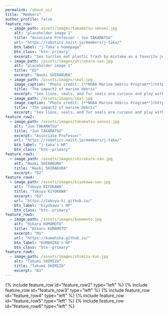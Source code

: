 ```yaml
---
permalink: /about_us/
title: "Members"
author_profile: false
feature_row:
  - image_path: assets/images/takamatsu-sensei.jpg
    alt: "placeholder image 1"
    title: "Associate Professor : Jun TAKAMATSU"
    url: "https://robotics.naist.jp/members/j-taka/"
    btn_label: "j-Taka's homepage"
    btn_class: "btn--primary"
    excerpt: "Sea turtles eat plastic trash by mistake as a favorite jellyfish."
  - image_path: /assets/images/shirakura-san.jpg
    alt: "placeholder image 1"
    title: "D2"
    excerpt: "Naoki SHIRAKURA"
  - image_path: /assets/images/seal.jpg
    image_caption: "Photo credit: [**NOAA Marine Debris Program**](https://marinedebris.noaa.gov/)"
    title: "The impact2 of marine debris"
    excerpt: "Sea lions, seals, and fur seals are curious and play with marine debris."
  - image_path: /assets/images/seal.jpg
    image_caption: "Photo credit: [**NOAA Marine Debris Program**](https://marinedebris.noaa.gov/)"
    title: "The impact2 of marine debris"
    excerpt: "Sea lions, seals, and fur seals are curious and play with marine debris."
feature_row2:
  - image_path: /assets/images/takamatsu-sensei.jpg
    alt: "Jun TAKAMATSU"
    title: "Jun TAKAMATSU"
    excerpt: "Associate Professor"
    url: "https://robotics.naist.jp/members/j-taka/"
    btn_label: "j-taka's HP"
    btn_class: "btn--primary"
feature_row3:
  - image_path: /assets/images/shirakura-san.jpg
    alt: "Naoki SHIRAKURA"
    title: "Naoki SHIRAKURA"
    excerpt: "D2"
feature_row4:
  - image_path: /assets/images/kiyokawa-san.jpg
    alt: "Takuya KIYOKAWA"
    title: "Takuya KIYOKAWA"
    excerpt: "D2"
    url: "https://takuya-ki.github.io/"
    btn_label: "kiyokawa's HP"
    btn_class: "btn--primary"
feature_row5:
  - image_path: /assets/images/kumamoto.jpg
    alt: "Hikaru KUMAMOTO"
    title: "Hikaru KUMAMOTO"
    excerpt: "M1"
    url: "https://kumahika.github.io/"
    btn_label: "KUMAHIKA's HP"
    btn_class: "btn--primary"
feature_row6:
  - image_path: /assets/images/shimizu-kun.jpg
    alt: "Takumi SHIMIZU"
    title: "Takumi SHIMIZU"
    excerpt: "B3"
---
```

<!-- {% include feature_row id="feature_row"  style="width: 200px;" style="height: 200px;" %} -->
{% include feature_row id="feature_row2" type="left" %}
{% include feature_row id="feature_row3" type="left" %}
{% include feature_row id="feature_row4" type="left" %}
{% include feature_row id="feature_row5" type="left" %}
{% include feature_row id="feature_row6" type="left" %}


<!-- <img src="/assets/images/takamatsu-sensei.jpg" alt="takamatu-sensei" style="width: 200px;" style="height: 200px;"/> -->

<!-- |**Associate Professor** | <a href="https://robotics.naist.jp/members/j-taka/">Jun TAKAMATSU</a> | -->

<!-- <img src="/assets/images/shirakura-san.jpg" alt="shirakura-san" style="width: 200px;" style="height: 200px;"/> -->

<!-- |**D2** | Naoki SHIRAKURA | -->

<!-- <img src="/assets/images/kiyokawa-san.jpg" alt="kiyokawa-san" style="width: 200px;" style="height: 200px;"/> -->

<!-- |**D2** | <a href="https://takuya-ki.github.io/">Takuya KIYOKAWA</a> | -->

<!-- <img src="/assets/images/kumamoto.jpg" alt="kumamoto" style="width: 200px;" style="height: 200px;"/> -->

<!-- | **M1** | Hikaru KUMAMOTO | -->

<!-- <img src="/assets/images/shimizu-kun.jpg" alt="shimizu-kun" style="width: 200px;" style="height: 200px;"/> -->

<!-- | **National Institute of Technology, Tokuyama College Advanced cource 1** | Takumi SHIMIZU | -->
